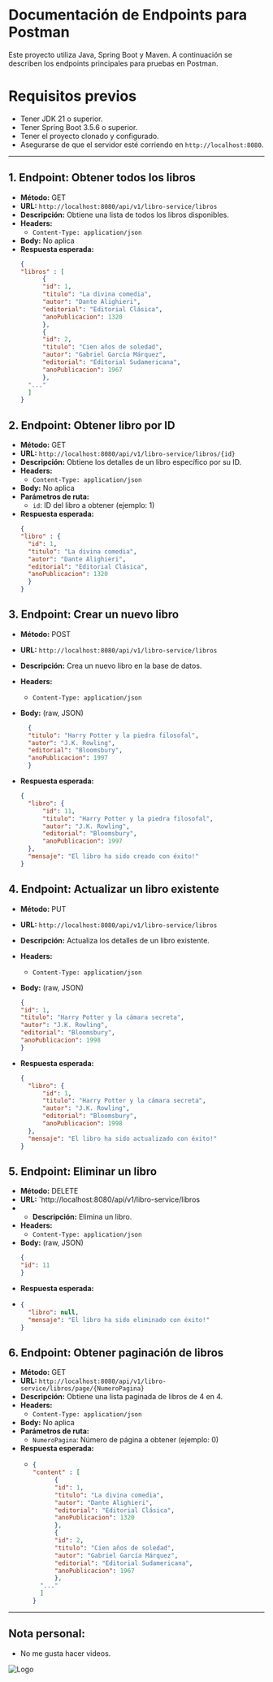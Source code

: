 # Documentación de Endpoints para Postman

Este proyecto utiliza Java, Spring Boot y Maven. A continuación se describen los endpoints principales para pruebas en Postman.



# Requisitos previos
- Tener JDK 21 o superior.
- Tener Spring Boot 3.5.6 o superior.
- Tener el proyecto clonado y configurado.
- Asegurarse de que el servidor esté corriendo en `http://localhost:8080`.

---


## 1. Endpoint: Obtener todos los libros

- **Método:** GET  
- **URL:** `http://localhost:8080/api/v1/libro-service/libros`
- **Descripción:** Obtiene una lista de todos los libros disponibles.
- **Headers:**
  - `Content-Type: application/json`
- **Body:** No aplica
- **Respuesta esperada:**
  ```json
  {
  "libros" : [
        {
        "id": 1,
        "titulo": "La divina comedia",
        "autor": "Dante Alighieri",
        "editorial": "Editorial Clásica",
        "anoPublicacion": 1320
        },
        {
        "id": 2,
        "titulo": "Cien años de soledad",
        "autor": "Gabriel García Márquez",
        "editorial": "Editorial Sudamericana",
        "anoPublicacion": 1967
        },
    "..."
    ]
  }
  ```
  
## 2. Endpoint: Obtener libro por ID
- **Método:** GET  
- **URL:** `http://localhost:8080/api/v1/libro-service/libros/{id}`
- **Descripción:** Obtiene los detalles de un libro específico por su ID.
- **Headers:**
  - `Content-Type: application/json`
- **Body:** No aplica
- **Parámetros de ruta:**
  - `id`: ID del libro a obtener (ejemplo: 1)
- **Respuesta esperada:**
  ```json
  {
  "libro" : {
    "id": 1,
    "titulo": "La divina comedia",
    "autor": "Dante Alighieri",
    "editorial": "Editorial Clásica",
    "anoPublicacion": 1320
    }
  }
    ```
  
## 3. Endpoint: Crear un nuevo libro
- **Método:** POST  
- **URL:** `http://localhost:8080/api/v1/libro-service/libros`
- **Descripción:** Crea un nuevo libro en la base de datos.
- **Headers:**
  - `Content-Type: application/json`
- **Body:** (raw, JSON)
  ```json
    {
    "titulo": "Harry Potter y la piedra filosofal",
    "autor": "J.K. Rowling",
    "editorial": "Bloomsbury",
    "anoPublicacion": 1997
    }
    ```

- **Respuesta esperada:**
  ```json
  {
    "libro": {
        "id": 11,
        "titulo": "Harry Potter y la piedra filosofal",
        "autor": "J.K. Rowling",
        "editorial": "Bloomsbury",
        "anoPublicacion": 1997
    },
    "mensaje": "El libro ha sido creado con éxito!"
  }
    ```
  
## 4. Endpoint: Actualizar un libro existente
- **Método:** PUT  
- **URL:** `http://localhost:8080/api/v1/libro-service/libros`
- **Descripción:** Actualiza los detalles de un libro existente.
- **Headers:**
  - `Content-Type: application/json`
- **Body:** (raw, JSON)
  ```json
  {
  "id": 1,
  "titulo": "Harry Potter y la cámara secreta",
  "autor": "J.K. Rowling",
  "editorial": "Bloomsbury",
  "anoPublicacion": 1998
  }
    ```
  
- **Respuesta esperada:**
  ```json
  {
    "libro": {
        "id": 1,
        "titulo": "Harry Potter y la cámara secreta",
        "autor": "J.K. Rowling",
        "editorial": "Bloomsbury",
        "anoPublicacion": 1998
    },
    "mensaje": "El libro ha sido actualizado con éxito!"
  }
    ```

## 5. Endpoint: Eliminar un libro
- **Método:** DELETE  
- **URL:** `http://localhost:8080/api/v1/libro-service/libros
- - **Descripción:** Elimina un libro.
- **Headers:**
  - `Content-Type: application/json`
- **Body:** (raw, JSON)
  ```json
  {
  "id": 11
  }
    ```
- **Respuesta esperada:**
- ```json
  {
    "libro": null,
    "mensaje": "El libro ha sido eliminado con éxito!"
  }
    ```
  
## 6. Endpoint: Obtener paginación de libros
- **Método:** GET  
- **URL:** `http://localhost:8080/api/v1/libro-service/libros/page/{NumeroPagina}`
- **Descripción:** Obtiene una lista paginada de libros de 4 en 4.
- **Headers:**
  - `Content-Type: application/json`
- **Body:** No aplica
- **Parámetros de ruta:**
  - `NumeroPagina`: Número de página a obtener (ejemplo: 0)
- **Respuesta esperada:**
  - ```json
    {
    "content" : [
          {
          "id": 1,
          "titulo": "La divina comedia",
          "autor": "Dante Alighieri",
          "editorial": "Editorial Clásica",
          "anoPublicacion": 1320
          },
          {
          "id": 2,
          "titulo": "Cien años de soledad",
          "autor": "Gabriel García Márquez",
          "editorial": "Editorial Sudamericana",
          "anoPublicacion": 1967
          },
      "..."
      ]
    }
    ```
    
---
## Nota personal:
- No me gusta hacer videos.

![Logo](https://encrypted-tbn0.gstatic.com/images?q=tbn:ANd9GcSaNjbD-QCcNOlxvbyeFgZI-NSBdo4wrJ15sQ&s)